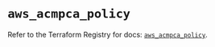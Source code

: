 # `aws_acmpca_policy`

Refer to the Terraform Registry for docs: [`aws_acmpca_policy`](https://registry.terraform.io/providers/hashicorp/aws/5.90.1/docs/resources/acmpca_policy).
